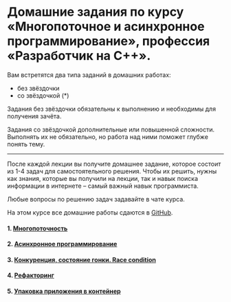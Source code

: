 # Домашние задания по курсу «Многопоточное и асинхронное программирование», профессия «Разработчик на С++».

Вам встретятся два типа заданий в домашних работах:

- без звёздочки
- со звёздочкой (*)

Задания без звёздочки обязательны к выполнению и необходимы для получения зачёта.

Задания со звёздочкой дополнительные или повышенной сложности. Выполнять их не обязательно, но работа над ними поможет глубже понять тему.

-----

После каждой лекции вы получите домашнее задание, которое состоит из 1-4 задач для самостоятельного решения. Чтобы их решить, нужны как знания, которые вы получили на лекции, так и навык поиска информации в интернете – самый важный навык программиста.

Любые вопросы по решению задач задавайте в чате курса.

На этом курсе все домашние работы сдаются в [GitHub](https://github.com/).

#### 1. [Многопоточность](01)
#### 2. [Асинхронное программирование](02)
#### 3. [Конкуренция, состояние гонки. Race condition](03)
#### 4. [Рефакторинг](04)
#### 5. [Упаковка приложения в контейнер](05)
